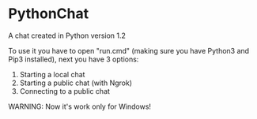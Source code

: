 # PythonChat

A chat created in Python version 1.2

To use it you have to open "run.cmd" (making sure you have Python3 and Pip3 installed), next you have 3 options:

1) Starting a local chat
2) Starting a public chat (with Ngrok)
3) Connecting to a public chat

WARNING: Now it's work only for Windows!


